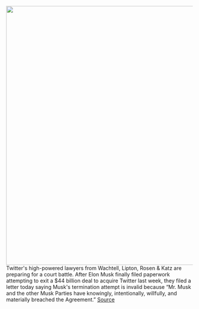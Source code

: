 <img src='https://cdn.vox-cdn.com/thumbor/Zf-LZ7zszUFDYJKU7LwJnLKzTSw=/0x0:2040x1360/1200x800/filters:focal(857x517:1183x843)/cdn.vox-cdn.com/uploads/chorus_image/image/71096857/acastro_180827_1777_0001.0.jpg' width='700px' /><br/>
Twitter's high-powered lawyers from Wachtell, Lipton, Rosen & Katz are preparing for a court battle. After Elon Musk finally filed paperwork attempting to exit a $44 billion deal to acquire Twitter last week, they filed a letter today saying Musk's termination attempt is invalid because “Mr. Musk and the other Musk Parties have knowingly, intentionally, willfully, and materially breached the Agreement.”
<a href='https://www.theverge.com/2022/7/11/23204432/twitter-elon-musk-breach-acquisition-agreement-lawsuit'> Source <a/>